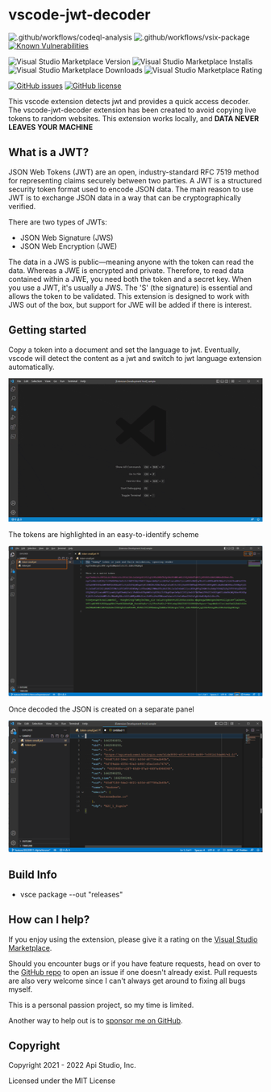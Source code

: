 # vscode-jwt-decoder

![.github/workflows/codeql-analysis](https://github.com/arbs-io/vscode-jwt-decoder/actions/workflows/codeql-analysis.yml/badge.svg)
![.github/workflows/vsix-package](https://github.com/arbs-io/vscode-jwt-decoder/actions/workflows/vsix-package.yaml/badge.svg)
[![Known Vulnerabilities](https://snyk.io/test/github/arbs-io/vscode-jwt-decoder/badge.svg)](https://snyk.io/test/github/arbs-io/vscode-jwt-decoder)

![Visual Studio Marketplace Version](https://img.shields.io/visual-studio-marketplace/v/AndrewButson.vscode-jwt-decoder)
![Visual Studio Marketplace Installs](https://img.shields.io/visual-studio-marketplace/i/AndrewButson.vscode-jwt-decoder)
![Visual Studio Marketplace Downloads](https://img.shields.io/visual-studio-marketplace/d/AndrewButson.vscode-jwt-decoder)
![Visual Studio Marketplace Rating](https://img.shields.io/visual-studio-marketplace/r/AndrewButson.vscode-jwt-decoder)

[![GitHub issues](https://img.shields.io/github/issues/arbs-io/vscode-jwt-decoder.svg)](https://github.com/arbs-io/vscode-jwt-decoder/issues)
[![GitHub license](https://img.shields.io/github/license/arbs-io/vscode-jwt-decoder.svg)](https://github.com/arbs-io/vscode-jwt-decoder/blob/master/LICENSE.md)

This vscode extension detects jwt and provides a quick access decoder. The vscode-jwt-decoder extension has been created to avoid copying live tokens to random websites. This extension works locally, and **DATA NEVER LEAVES YOUR MACHINE**

## What is a JWT?

JSON Web Tokens (JWT) are an open, industry-standard RFC 7519 method for representing claims securely between two parties. A JWT is a structured security token format used to encode JSON data. The main reason to use JWT is to exchange JSON data in a way that can be cryptographically verified.

There are two types of JWTs:

- JSON Web Signature (JWS)
- JSON Web Encryption (JWE)

The data in a JWS is public—meaning anyone with the token can read the data. Whereas a JWE is encrypted and private. Therefore, to read data contained within a JWE, you need both the token and a secret key. When you use a JWT, it's usually a JWS. The 'S' (the signature) is essential and allows the token to be validated. This extension is designed to work with JWS out of the box, but support for JWE will be added if there is interest.

## Getting started

Copy a token into a document and set the language to jwt. Eventually, vscode will detect the content as a jwt and switch to jwt language extension automatically.

![vscode-jwt-decoder.gif](images/vscode-jwt-decoder.gif)

The tokens are highlighted in an easy-to-identify scheme

![token-raw.png](images/token-raw.png)

Once decoded the JSON is created on a separate panel

![token-decoded.png](images/token-decoded.png)

## Build Info

- vsce package --out "releases"

## **How can I help?**

If you enjoy using the extension, please give it a rating on the [Visual Studio Marketplace](https://marketplace.visualstudio.com/items?itemName=AndrewButson.vscode-jwt-decoder).

Should you encounter bugs or if you have feature requests, head on over to the [GitHub repo](https://github.com/arbs-io/vscode-jwt-decoder) to open an issue if one doesn't already exist.
Pull requests are also very welcome since I can't always get around to fixing all bugs myself.

This is a personal passion project, so my time is limited.

Another way to help out is to [sponsor me on GitHub](https://github.com/sponsors/arbs-io).

## **Copyright**

Copyright 2021 - 2022 Api Studio, Inc.

Licensed under the MIT License
